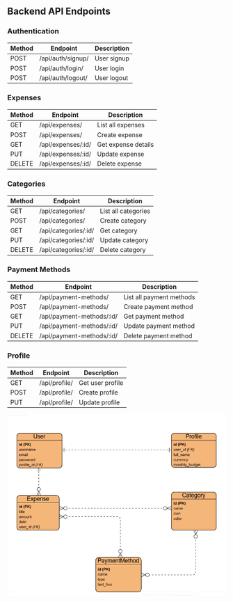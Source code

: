 ## Backend API Endpoints

### Authentication
| Method | Endpoint | Description |
|--------|----------|-------------|
| POST | /api/auth/signup/ | User signup |
| POST | /api/auth/login/ | User login |
| POST | /api/auth/logout/ | User logout |

### Expenses
| Method | Endpoint | Description |
|--------|----------|-------------|
| GET | /api/expenses/ | List all expenses |
| POST | /api/expenses/ | Create expense |
| GET | /api/expenses/:id/ | Get expense details |
| PUT | /api/expenses/:id/ | Update expense |
| DELETE | /api/expenses/:id/ | Delete expense |

### Categories
| Method | Endpoint | Description |
|--------|----------|-------------|
| GET | /api/categories/ | List all categories |
| POST | /api/categories/ | Create category |
| GET | /api/categories/:id/ | Get category |
| PUT | /api/categories/:id/ | Update category |
| DELETE | /api/categories/:id/ | Delete category |

### Payment Methods
| Method | Endpoint | Description |
|--------|----------|-------------|
| GET | /api/payment-methods/ | List all payment methods |
| POST | /api/payment-methods/ | Create payment method |
| GET | /api/payment-methods/:id/ | Get payment method |
| PUT | /api/payment-methods/:id/ | Update payment method |
| DELETE | /api/payment-methods/:id/ | Delete payment method |

### Profile
| Method | Endpoint | Description |
|--------|----------|-------------|
| GET | /api/profile/ | Get user profile |
| POST | /api/profile/ | Create profile |
| PUT | /api/profile/ | Update profile |


<img src="ERD.png">